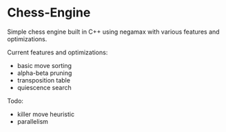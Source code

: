 # Chess-Engine
 Simple chess engine built in C++ using negamax with various features and optimizations.
 
 Current features and optimizations:
 * basic move sorting
 * alpha-beta pruning
 * transposition table
 * quiescence search

Todo:
* killer move heuristic
* parallelism
